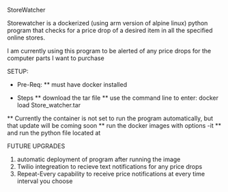 StoreWatcher

Storewatcher is a dockerized (using arm version of alpine linux) python program that checks for a price drop of a desired item in all the specified online stores. 

I am currently using this program to be alerted of any  price drops for the computer parts I want to purchase

SETUP:
* Pre-Req: 
**  must have docker installed

* Steps
** download the tar file
** use the command line to enter:
      docker load Store_watcher.tar

** Currently the container is not set to run the program automatically, but that update will be coming soon
** run the docker images with options -it 
** and run the python file located at  


FUTURE UPGRADES
1. automatic deployment of program after running the image
2. Twilio integreation to recieve text notifications for any price drops
3. Repeat-Every capability to receive price notifications at every time  interval you choose 
